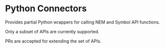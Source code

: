 # Python Connectors

Provides partial Python wrappers for calling NEM and Symbol API functions.

Only a subset of APIs are currently supported.

PRs are accepted for extending the set of APIs.
